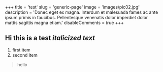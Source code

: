 +++
title = 'test'
slug = 'generic-page'
image = 'images/pic02.jpg'
description = 'Donec eget ex magna. Interdum et malesuada fames ac ante ipsum primis in faucibus. Pellentesque venenatis dolor imperdiet dolor mattis sagittis magna etiam.'
disableComments = true
+++
## Hi this is a test *italicized text*

1. first item
2. second item

> hello
